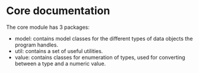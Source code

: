 # Core documentation

The core module has 3 packages:
 - model: contains model classes for the different types of data objects the program handles.
 - util: contains a set of useful utilities.
 - value: contains classes for enumeration of types, used for converting between a type and a numeric value.
